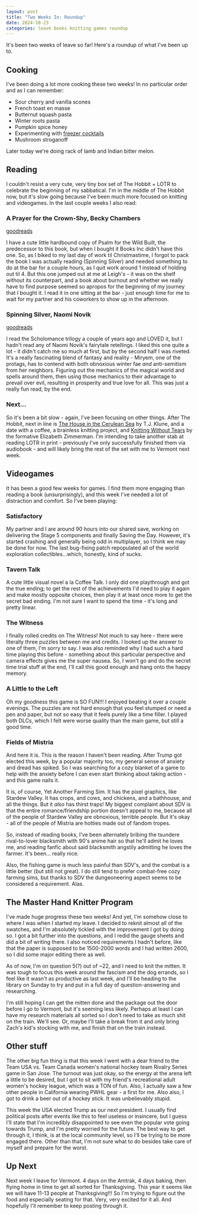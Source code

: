 ```yaml
---
layout: post
title: "Two Weeks In: Roundup"
date: 2024-10-23
categories: leave books knitting games roundup
---
```


It's been two weeks of leave so far! Here's a roundup of what I've been up to.

## Cooking

I've been doing a lot more cooking these two weeks! In no particular order
and as I can remember:

 * Sour cherry and vanilla scones
 * French toast en masse
 * Butternut squash pasta
 * Winter roots pasta
 * Pumpkin spice honey
 * Experimenting with [freezer cocktails](https://books.google.com/books/about/Freezer_Door_Cocktails.html)
 * Mushroom stroganoff

Later today we're doing rack of lamb and Indian bitter melon.

## Reading

I couldn't resist a very cute, very tiny box set of The Hobbit + LOTR to
celebrate the beginning of my sabbatical. I'm in the middle of The Hobbit now,
but it's slow going because I've been much more focused on knitting and
videogames. In the last couple weeks I also read:

### A Prayer for the Crown-Shy, Becky Chambers

[goodreads](https://www.goodreads.com/book/show/40864030-a-prayer-for-the-crown-shy)

I have a cute little hardbound copy of Psalm for the Wild Built, the predecessor
to this book, but when I bought it Books Inc didn't have this one. So, as I
biked to my last day of work til Christmastime, I forgot to pack the book I was
actually reading (Spinning Silver) and needed something to do at the bar for
a couple hours, as I quit work around 1 instead of holding out til 4. But this
one jumped out at me at Leigh's - it was on the shelf without its counterpart,
and a book about burnout and whether we really have to find purpose seemed so
apropos for the beginning of my journey that I bought it. I read it in one
sitting at the bar - just enough time for me to wait for my partner and his
coworkers to show up in the afternoon.

### Spinning Silver, Naomi Novik

[goodreads](https://www.goodreads.com/book/show/36896898-spinning-silver)

I read the Scholomance trilogy a couple of years ago and LOVED it, but I hadn't
read any of Naomi Novik's fairytale retellings. I liked this one quite a lot -
it didn't catch me so much at first, but by the second half I was riveted. It's
a really fascinating blend of fantasy and reality - Miryem, one of the protags,
has to contend with both obnoxious winter fae *and* anti-semitism from her
neighbors. Figuring out the mechanics of the magical world and spells around
them, then using those mechanics to their advantage to prevail over evil,
resulting in prosperity and true love for all. This was just a really fun read,
by the end.

### Next...

So it's been a bit slow - again, I've been focusing on other things. After
The Hobbit, next in line is [The House in the Cerulean Sea](https://www.goodreads.com/book/show/45047384-the-house-in-the-cerulean-sea)
by T.J. Klune, and a date with a coffee, a brainless knitting project, and
[Knitting Without Tears](https://www.goodreads.com/book/show/156558.Knitting_Without_Tears)
by the formative Elizabeth Zimmerman. I'm intending to take another stab at
reading LOTR in print - previously I've only successfully finished them via
audiobook - and will likely bring the rest of the set with me to Vermont next
week.

## Videogames

It has been a good few weeks for games. I find them more engaging than reading
a book (unsurprisingly), and this week I've needed a lot of distraction and
comfort. So I've been playing:

### Satisfactory

My partner and I are around 90 hours into our shared save, working on delivering
the Stage 5 components and finally Saving the Day. However, it's started
crashing and generally being odd in multiplayer, so I think we may be done for
now. The last bug-fixing patch repopulated all of the world exploration
collectibles...which, honestly, kind of sucks.

### Tavern Talk

A cute little visual novel a la Coffee Talk. I only did one playthrough and got
the true ending; to get the rest of the achievements I'd need to play it again
and make mostly opposite choices, then play it at least once more to get the
secret bad ending. I'm not sure I want to spend the time - it's long and
pretty linear.

### The Witness

I finally rolled credits on The Witness! Not much to say here - there were
literally three puzzles between me and credits. I looked up the answer to one
of them, I'm sorry to say. I was also reminded why I had such a hard time
playing this before - something about this particular perspective and camera
effects gives me the super nausea. So, I won't go and do the secret time trial
stuff at the end, I'll call this good enough and hang onto the happy memory.

### A Little to the Left

Oh my goodness this game is SO FUN!!! I enjoyed beating it over a couple
evenings. The puzzles are not hard enough that you feel stumped or need a pen
and paper, but not so easy that it feels purely like a time filler. I played
both DLCs, which I felt were worse quality than the main game, but still a good
time.

### Fields of Mistria

And here it is. This is the reason I haven't been reading. After Trump got
elected this week, by a popular majority too, my general sense of anxiety and
dread has spiked. So I was searching for a cozy blanket of a game to help with
the anxiety before I can even start thinking about taking action - and this
game nails it.

It is, of course, Yet Another Farming Sim. It has the pixel graphics, like
Stardew Valley. It has crops, and cows, and chickens, and a bathhouse, and all
the things. But it *also* has thirst traps! My biggest complaint about SDV is
that the entire romance/friendship portion doesn't appeal to me, because all of
the people of Stardew Valley are obnoxious, terrible people. But it's okay - all
of the people of Mistria are hotties made out of fandom tropes.

So, instead of reading books, I've been alternately bribing the tsundere
rival-to-lover blacksmith with 90's anime hair so that he'll admit he loves me,
and reading fanfic about said blacksmith angstily admitting he loves the farmer.
It's been... really nice.

Also, the fishing game is much less painful than SDV's, and the combat is a
little better (but still not great). I do still tend to prefer combat-free
cozy farming sims, but thanks to SDV the dungeoneering aspect seems to be
considered a requirement. Alas.

## The Master Hand Knitter Program

I've made huge progress these two weeks! And yet, I'm somehow close to where I
was when I started my leave. I decided to reknit almost all of the swatches,
and I'm absolutely tickled with the improvement I got by doing so. I got a bit
further into the questions, and I redid the gauge sheets and did a bit of
writing there. I also noticed requirements I hadn't before, like that the
paper is supposed to be 1500-2000 words and I had written 2600, so I did some
major editing there as well.

As of now, I'm on question 5(?) out of ~22, and I need to knit the mitten. It
was tough to focus this week around the fascism and the dog errands, so I feel
like it wasn't as productive as last week, and I'll be heading to the library
on Sunday to try and put in a full day of question-answering and researching.

I'm still hoping I can get the mitten done and the package out the door before
I go to Vermont, but it's seeming less likely. Perhaps at least I can have my
research materials all sorted so I don't need to take as much shit on the train.
We'll see. Or, maybe I'll take a break from it and only bring Zach's kid's
stocking with me, and finish that on the train instead.

## Other stuff

The other big fun thing is that this week I went with a dear friend to the
Team USA vs. Team Canada women's national hockey team Rivalry Series game in
San Jose. The turnout was just okay, so the energy at the arena left a little
to be desired, but I got to sit with my friend's recreational adult women's
hockey league, which was a TON of fun. Also, I actually saw a few other people
in California wearing PWHL gear - a first for me. Also also, I got to drink a
beer out of a hockey stick. It was unbelievably stupid.

This week the USA elected Trump as our next president. I usually find
political posts after events like this to feel useless or insincere, but I guess
I'll state that I'm incredibly disappointed to see even the popular vote going
towards Trump, and I'm pretty worried for the future. The best way to get
through it, I think, is at the local community level, so I'll be trying to be
more engaged there. Other than that, I'm not sure what to do besides take care
of myself and prepare for the worst.

## Up Next

Next week I leave for Vermont. 4 days on the Amtrak, 4 days baking, then flying
home in time to get all sorted for Thanksgiving. This year it seems like we will
have 11-13 people at Thanksgiving!!! So I'm trying to figure out the food and
especially seating for that. Very, very excited for it all. And hopefully I'll
remember to keep posting through it.
